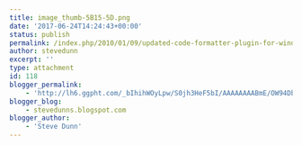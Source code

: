 ```yaml
---
title: image_thumb-5B15-5D.png
date: '2017-06-24T14:24:43+00:00'
status: publish
permalink: /index.php/2010/01/09/updated-code-formatter-plugin-for-windows-live-writer/image_thumb-5b15-5d-png
author: stevedunn
excerpt: ''
type: attachment
id: 118
blogger_permalink:
    - 'http://lh6.ggpht.com/_bIhihWOyLpw/S0jh3HeF5bI/AAAAAAAABmE/OW94DbGPMW8/image_thumb%5B15%5D.png'
blogger_blog:
    - stevedunns.blogspot.com
blogger_author:
    - 'Steve Dunn'
---
```

<!DOCTYPE html PUBLIC "-//W3C//DTD HTML 4.0 Transitional//EN" "http://www.w3.org/TR/REC-html40/loose.dtd">
<?xml encoding="UTF-8">
